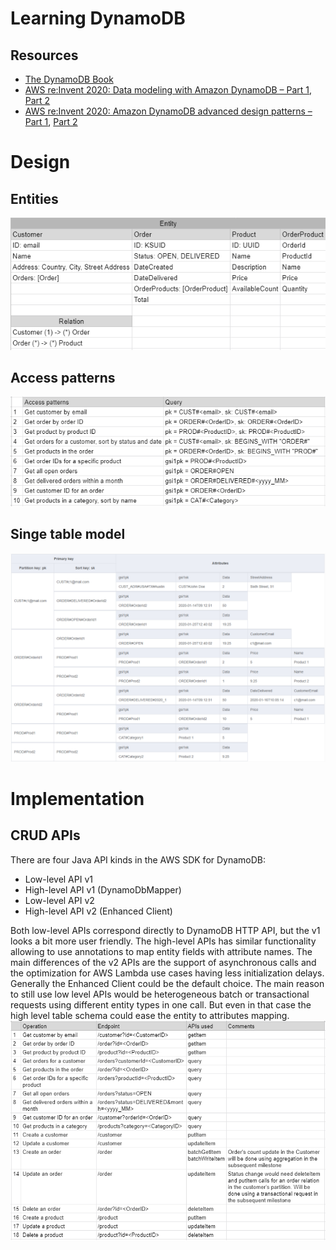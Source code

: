 # Learning DynamoDB
## Resources
* [The DynamoDB Book](https://www.dynamodbbook.com/)
* [AWS re:Invent 2020: Data modeling with Amazon DynamoDB – Part 1](https://www.youtube.com/watch?v=fiP2e-g-r4g), [Part 2](https://www.youtube.com/watch?v=0uLF1tjI_BI)
* [AWS re:Invent 2020: Amazon DynamoDB advanced design patterns – Part 1](https://www.youtube.com/watch?v=MF9a1UNOAQo), [Part 2](https://www.youtube.com/watch?v=_KNrRdWD25M)
# Design
## Entities
![Entities table](/images/entities.png)
## Access patterns
![Access patterns table](/images/access-patterns.png)
## Singe table model
![Singe table model](/images/facets.png)
# Implementation
## CRUD APIs
There are four Java API kinds in the AWS SDK for DynamoDB:
* Low-level API v1
* High-level API v1 (DynamoDbMapper)
* Low-level API v2
* High-level API v2 (Enhanced Client)

Both low-level APIs correspond directly to DynamoDB HTTP API, but the v1 looks a bit more user friendly.
The high-level APIs has similar functionality allowing to use annotations to map entity fields with attribute names.
The main differences of the v2 APIs are the support of asynchronous calls and the optimization for AWS Lambda use cases having less initialization delays.
Generally the Enhanced Client could be the default choice. The main reason to still use low level APIs would be heterogeneous batch or transactional requests using different entity types in one call. But even in that case the high level table schema could ease the entity to attributes mapping.
![CRUD APIs](/images/crud.png)


